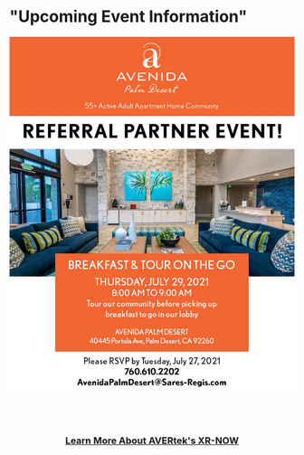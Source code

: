  # <div align="center">
  
  <h1><b> "Upcoming Event Information" </b></h1><!-- Loads <model-viewer> for old browsers like IE11: -->
  </div>
  <p align="center">
  <img src="images/Header 1a.jpg" width=750>
  </p>
  <br><br>
<h3 style="text-align: center;" markdown="1"><a href="https://avertek.net/" onclick="getOutboundLink('https://avertek.net/'); return false;">Learn More About AVERtek's XR-NOW</a></h3> 
  <br><br>
